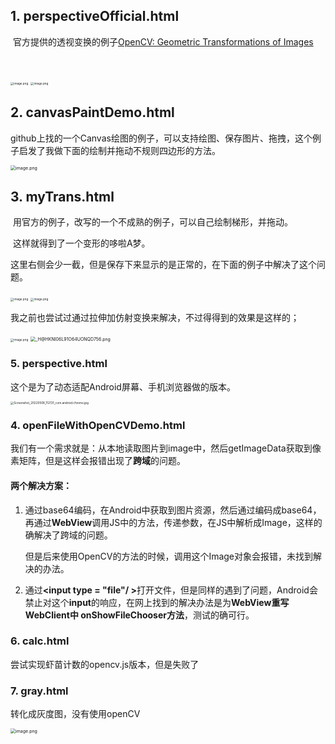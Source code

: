 ## 1. perspectiveOfficial.html

​	官方提供的透视变换的例子[OpenCV: Geometric Transformations of Images](https://docs.opencv.org/3.4/dd/d52/tutorial_js_geometric_transformations.html)

​     

<img src="https://s2.loli.net/2022/05/07/znxiOrQS74jKfto.png" alt="image.png" style="zoom: 33%;" />

<img src="https://s2.loli.net/2022/05/07/oXG8TzSKYwUsJVc.png" alt="image.png" style="zoom: 33%;" />



## 2. canvasPaintDemo.html

​	github上找的一个Canvas绘图的例子，可以支持绘图、保存图片、拖拽，这个例子启发了我做下面的绘制并拖动不规则四边形的方法。

<img src="https://s2.loli.net/2022/05/07/Pqf6sZVuU5KrIan.png" alt="image.png" style="zoom: 50%;" />

## 3. myTrans.html

​	 用官方的例子，改写的一个不成熟的例子，可以自己绘制梯形，并拖动。

​     这样就得到了一个变形的哆啦A梦。

​	 这里右侧会少一截，但是保存下来显示的是正常的，在下面的例子中解决了这个问题。

<img src="https://s2.loli.net/2022/05/07/EjFZa7PlBkfdexY.png" alt="image.png" style="zoom: 33%;" />

<img src="https://s2.loli.net/2022/05/07/YjfSQw64Il5aqvy.png" alt="image.png" style="zoom:33%;" />



​	我之前也尝试过通过拉伸加仿射变换来解决，不过得得到的效果是这样的；

<img src="https://s2.loli.net/2022/05/07/tFaAMrDpfJumCPQ.png" alt="image.png" style="zoom: 33%;" />

<img src="https://s2.loli.net/2022/05/07/fCKenkgzIY1EQU7.png" alt="_H@HKNI06L91O64UONQD756.png" style="zoom: 50%;" />

### 5. perspective.html

这个是为了动态适配Android屏幕、手机浏览器做的版本。

<img src="https://s2.loli.net/2022/05/08/6WiZGCU8u7NJV5e.jpg" alt="Screenshot_20220508_112131_com.android.chrome.jpg" style="zoom: 33%;" />

### 4. openFileWithOpenCVDemo.html

​	我们有一个需求就是：从本地读取图片到image中，然后getImageData获取到像素矩阵，但是这样会报错出现了<b>跨域</b>的问题。

####    两个解决方案：

   1. 通过base64编码，在Android中获取到图片资源，然后通过编码成base64，再通过<b>WebView</b>调用JS中的方法，传递参数，在JS中解析成Image，这样的确解决了跨域的问题。

      但是后来使用OpenCV的方法的时候，调用这个Image对象会报错，未找到解决的办法。

   2. 通过<b><input type = "file"/ ></b>打开文件，但是同样的遇到了问题，Android会禁止对这个<b>input</b>的响应，在网上找到的解决办法是为<b>WebView重写WebClient中 onShowFileChooser方法</b>，测试的确可行。

### 6. calc.html

尝试实现虾苗计数的opencv.js版本，但是失败了

### 7. gray.html

转化成灰度图，没有使用openCV

<img src="https://s2.loli.net/2022/05/07/947cxX2TCBp6nRO.png" alt="image.png" style="zoom:50%;" />


